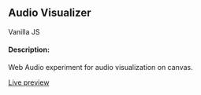 ## Audio Visualizer
Vanilla JS

#### Description:

Web Audio experiment for audio visualization on canvas.

[Live preview](http://davidlazic.github.io/audio-visualizer)
